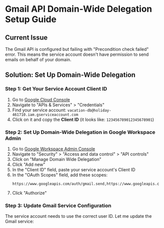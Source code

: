 # Gmail API Domain-Wide Delegation Setup Guide

## Current Issue
The Gmail API is configured but failing with "Precondition check failed" error. This means the service account doesn't have permission to send emails on behalf of your domain.

## Solution: Set Up Domain-Wide Delegation

### Step 1: Get Your Service Account Client ID

1. Go to [Google Cloud Console](https://console.cloud.google.com)
2. Navigate to "APIs & Services" > "Credentials"
3. Find your service account: `vacation-db@holiday-461710.iam.gserviceaccount.com`
4. Click on it and copy the **Client ID** (it looks like: `123456789012345678901`)

### Step 2: Set Up Domain-Wide Delegation in Google Workspace Admin

1. Go to [Google Workspace Admin Console](https://admin.google.com)
2. Navigate to "Security" > "Access and data control" > "API controls"
3. Click on "Manage Domain Wide Delegation"
4. Click "Add new"
5. In the "Client ID" field, paste your service account's Client ID
6. In the "OAuth Scopes" field, add these scopes:
   ```
   https://www.googleapis.com/auth/gmail.send,https://www.googleapis.com/auth/gmail.compose,https://www.googleapis.com/auth/gmail.modify
   ```
7. Click "Authorize"

### Step 3: Update Gmail Service Configuration

The service account needs to use the correct user ID. Let me update the Gmail service: 
